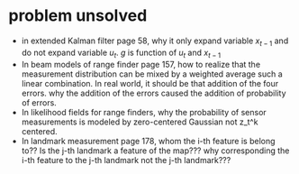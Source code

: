 # problem unsolved

- in extended Kalman filter page 58, why it only expand variable $x_{t-1}$ and do not expand variable $u_t$. $g$ is function of $u_t$ and $x_{t-1}$
- In beam models of range finder page 157, how to realize that the measurement distribution can be mixed by a weighted average such a linear combination. In real world, it should be that addition of the four errors. why the addition of the errors caused the addition of probability of errors.
- In likelihood fields for range finders, why the probability of sensor measurements is modeled by zero-centered Gaussian not z_t^k centered.
- In landmark measurement page 178, whom the i-th feature is belong to??  Is the j-th landmark a feature of the map???  why corresponding the i-th feature to the j-th landmark not the j-th landmark???